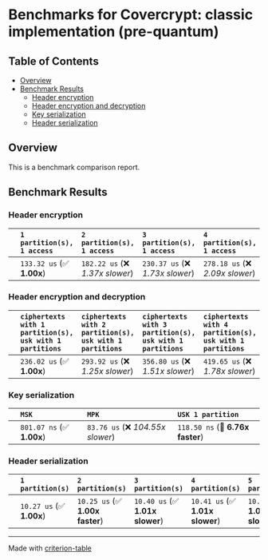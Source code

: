 # Benchmarks for Covercrypt: classic implementation (pre-quantum)

## Table of Contents

- [Overview](#overview)
- [Benchmark Results](#benchmark-results)
    - [Header encryption](#header-encryption)
    - [Header encryption and decryption](#header-encryption-and-decryption)
    - [Key serialization](#key-serialization)
    - [Header serialization](#header-serialization)

## Overview

This is a benchmark comparison report.

## Benchmark Results

### Header encryption

|        | `1 partition(s), 1 access`          | `2 partition(s), 1 access`          | `3 partition(s), 1 access`          | `4 partition(s), 1 access`          | `5 partition(s), 1 access`           |
|:-------|:------------------------------------|:------------------------------------|:------------------------------------|:------------------------------------|:------------------------------------ |
|        | `133.32 us` (✅ **1.00x**)           | `182.22 us` (❌ *1.37x slower*)      | `230.37 us` (❌ *1.73x slower*)      | `278.18 us` (❌ *2.09x slower*)      | `335.55 us` (❌ *2.52x slower*)       |

### Header encryption and decryption

|        | `ciphertexts with 1 partition(s), usk with 1 partitions`          | `ciphertexts with 2 partition(s), usk with 1 partitions`          | `ciphertexts with 3 partition(s), usk with 1 partitions`          | `ciphertexts with 4 partition(s), usk with 1 partitions`          | `ciphertexts with 5 partition(s), usk with 1 partitions`          | `ciphertexts with 1 partition(s), usk with 2 partitions`          | `ciphertexts with 2 partition(s), usk with 2 partitions`          | `ciphertexts with 3 partition(s), usk with 2 partitions`          | `ciphertexts with 4 partition(s), usk with 2 partitions`          | `ciphertexts with 5 partition(s), usk with 2 partitions`          | `ciphertexts with 1 partition(s), usk with 3 partitions`          | `ciphertexts with 2 partition(s), usk with 3 partitions`          | `ciphertexts with 3 partition(s), usk with 3 partitions`          | `ciphertexts with 4 partition(s), usk with 3 partitions`          | `ciphertexts with 5 partition(s), usk with 3 partitions`          | `ciphertexts with 1 partition(s), usk with 4 partitions`          | `ciphertexts with 2 partition(s), usk with 4 partitions`          | `ciphertexts with 3 partition(s), usk with 4 partitions`          | `ciphertexts with 4 partition(s), usk with 4 partitions`          | `ciphertexts with 5 partition(s), usk with 4 partitions`          | `ciphertexts with 1 partition(s), usk with 5 partitions`          | `ciphertexts with 2 partition(s), usk with 5 partitions`          | `ciphertexts with 3 partition(s), usk with 5 partitions`          | `ciphertexts with 4 partition(s), usk with 5 partitions`          | `ciphertexts with 5 partition(s), usk with 5 partitions`           |
|:-------|:------------------------------------------------------------------|:------------------------------------------------------------------|:------------------------------------------------------------------|:------------------------------------------------------------------|:------------------------------------------------------------------|:------------------------------------------------------------------|:------------------------------------------------------------------|:------------------------------------------------------------------|:------------------------------------------------------------------|:------------------------------------------------------------------|:------------------------------------------------------------------|:------------------------------------------------------------------|:------------------------------------------------------------------|:------------------------------------------------------------------|:------------------------------------------------------------------|:------------------------------------------------------------------|:------------------------------------------------------------------|:------------------------------------------------------------------|:------------------------------------------------------------------|:------------------------------------------------------------------|:------------------------------------------------------------------|:------------------------------------------------------------------|:------------------------------------------------------------------|:------------------------------------------------------------------|:------------------------------------------------------------------ |
|        | `236.02 us` (✅ **1.00x**)                                         | `293.92 us` (❌ *1.25x slower*)                                    | `356.80 us` (❌ *1.51x slower*)                                    | `419.65 us` (❌ *1.78x slower*)                                    | `480.53 us` (❌ *2.04x slower*)                                    | `229.46 us` (✅ **1.03x faster**)                                  | `310.51 us` (❌ *1.32x slower*)                                    | `406.11 us` (❌ *1.72x slower*)                                    | `484.32 us` (❌ *2.05x slower*)                                    | `565.05 us` (❌ *2.39x slower*)                                    | `227.64 us` (✅ **1.04x faster**)                                  | `339.10 us` (❌ *1.44x slower*)                                    | `450.91 us` (❌ *1.91x slower*)                                    | `543.62 us` (❌ *2.30x slower*)                                    | `645.11 us` (❌ *2.73x slower*)                                    | `312.85 us` (❌ *1.33x slower*)                                    | `446.54 us` (❌ *1.89x slower*)                                    | `572.54 us` (❌ *2.43x slower*)                                    | `689.37 us` (❌ *2.92x slower*)                                    | `810.78 us` (❌ *3.44x slower*)                                    | `231.57 us` (✅ **1.02x faster**)                                  | `375.80 us` (❌ *1.59x slower*)                                    | `527.09 us` (❌ *2.23x slower*)                                    | `661.97 us` (❌ *2.80x slower*)                                    | `814.49 us` (❌ *3.45x slower*)                                     |

### Key serialization

|        | `MSK`                     | `MPK`                             | `USK 1 partition`                 |
|:-------|:--------------------------|:----------------------------------|:--------------------------------- |
|        | `801.07 ns` (✅ **1.00x**) | `83.76 us` (❌ *104.55x slower*)   | `118.50 ns` (🚀 **6.76x faster**)  |

### Header serialization

|        | `1 partition(s)`          | `2 partition(s)`                | `3 partition(s)`                | `4 partition(s)`                | `5 partition(s)`                 |
|:-------|:--------------------------|:--------------------------------|:--------------------------------|:--------------------------------|:-------------------------------- |
|        | `10.27 us` (✅ **1.00x**)  | `10.25 us` (✅ **1.00x faster**) | `10.40 us` (✅ **1.01x slower**) | `10.41 us` (✅ **1.01x slower**) | `10.53 us` (✅ **1.02x slower**)  |

---
Made with [criterion-table](https://github.com/nu11ptr/criterion-table)
